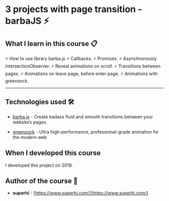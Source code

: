 # 3 projects with page transition - barbaJS ⚡️

## What I learn in this course 📋

⚡️ How to use library barba.js
⚡️ Callbacks.
⚡️ Promises.
⚡️ Asynchronously intersectionObserver.
⚡️ Reveal animations on scroll.
⚡️ Transitions between pages.
⚡️ Animations on leave page, before enter page.
⚡️ Animations with greensock.

---

## Technologies used 🛠️

- [barba.js](https://barba.js.org/) - Create badass fluid and smooth transitions
between your website’s pages.

- [greensock](https://greensock.com/docs/) - Ultra high-performance, professional-grade animation for the modern web

## When I developed this course 

I developed this project on 2019.

## Author of the course 👥

- **superhi** - [https://www.superhi.com/](https://www.superhi.com/)

